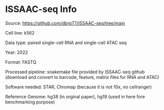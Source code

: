 # ISSAAC-seq Info

Source: https://github.com/dbrg77/ISSAAC-seq/tree/main

Cell line: k562

Data type: paired single-cell RNA and single-cell ATAC seq

Year: 2022

Format: FASTQ 

Processed pipeline: snakemake file provided by ISSAAC-seq github (download and convert to barcode, feature, matrix files for RNA and ATAC)

Software needed: STAR, Chromap (because it is not 10x, no cellranger)

Reference Genome: hg38 (in orginal paper), hg19 (used in here fore benchmarking purpose)